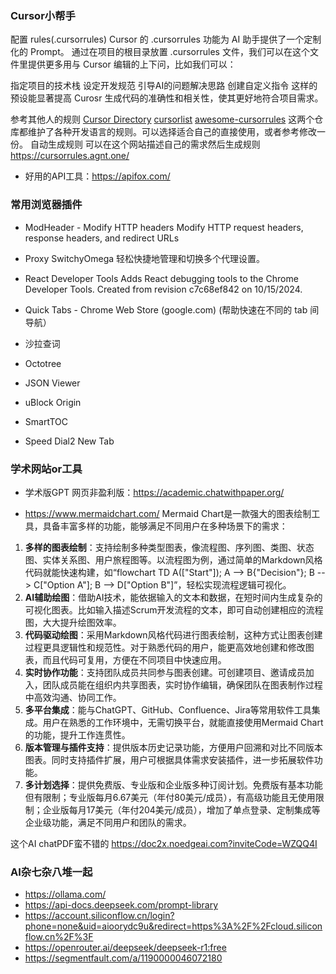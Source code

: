 ### Cursor小帮手
配置 rules(.cursorrules)
Cursor 的 .cursorrules 功能为 AI 助手提供了一个定制化的 Prompt。
通过在项目的根目录放置 .cursorrules 文件，我们可以在这个文件里提供更多用与 Cursor 编辑的上下问，比如我们可以：

指定项目的技术栈
设定开发规范
引导AI的问题解决思路
创建自定义指令
这样的预设能显著提高 Curosr 生成代码的准确性和相关性，使其更好地符合项目需求。

参考其他人的规则 
[Cursor Directory](https://cursor.directory/)
[cursorlist](https://cursorlist.com/)
[awesome-cursorrules](https://github.com/PatrickJS/awesome-cursorrules)
这两个仓库都维护了各种开发语言的规则。可以选择适合自己的直接使用，或者参考修改一份。
自动生成规则 
可以在这个网站描述自己的需求然后生成规则 https://cursorrules.agnt.one/

- 好用的API工具：https://apifox.com/
### 常用浏览器插件
- ModHeader - Modify HTTP headers
Modify HTTP request headers, response headers, and redirect URLs

- Proxy SwitchyOmega
轻松快捷地管理和切换多个代理设置。

- React Developer Tools
Adds React debugging tools to the Chrome Developer Tools. Created from revision c7c68ef842 on 10/15/2024.

- Quick Tabs - Chrome Web Store (google.com) (帮助快速在不同的 tab 间导航）
-  沙拉查词
- Octotree
- JSON Viewer
- uBlock Origin
- SmartTOC
- Speed Dial2 New Tab

### 学术网站or工具
- 学术版GPT 网页非盈利版：https://academic.chatwithpaper.org/

- https://www.mermaidchart.com/
Mermaid Chart是一款强大的图表绘制工具，具备丰富多样的功能，能够满足不同用户在多种场景下的需求：
1. **多样的图表绘制**：支持绘制多种类型图表，像流程图、序列图、类图、状态图、实体关系图、用户旅程图等。以流程图为例，通过简单的Markdown风格代码就能快速构建，如“flowchart TD A(["Start"]); A --> B{"Decision"}; B --> C["Option A"]; B --> D["Option B"]”，轻松实现流程逻辑可视化。
2. **AI辅助绘图**：借助AI技术，能依据输入的文本和数据，在短时间内生成复杂的可视化图表。比如输入描述Scrum开发流程的文本，即可自动创建相应的流程图，大大提升绘图效率。
3. **代码驱动绘图**：采用Markdown风格代码进行图表绘制，这种方式让图表创建过程更具逻辑性和规范性。对于熟悉代码的用户，能更高效地创建和修改图表，而且代码可复用，方便在不同项目中快速应用。
4. **实时协作功能**：支持团队成员共同参与图表创建。可创建项目、邀请成员加入，团队成员能在组织内共享图表，实时协作编辑，确保团队在图表制作过程中高效沟通、协同工作。
5. **多平台集成**：能与ChatGPT、GitHub、Confluence、Jira等常用软件工具集成。用户在熟悉的工作环境中，无需切换平台，就能直接使用Mermaid Chart的功能，提升工作连贯性。
6. **版本管理与插件支持**：提供版本历史记录功能，方便用户回溯和对比不同版本图表。同时支持插件扩展，用户可根据具体需求安装插件，进一步拓展软件功能。
7. **多计划选择**：提供免费版、专业版和企业版多种订阅计划。免费版有基本功能但有限制；专业版每月6.67美元（年付80美元/成员），有高级功能且无使用限制；企业版每月17美元（年付204美元/成员），增加了单点登录、定制集成等企业级功能，满足不同用户和团队的需求。

这个AI chatPDF蛮不错的
https://doc2x.noedgeai.com?inviteCode=WZQQ4I

### AI杂七杂八堆一起
- https://ollama.com/
- https://api-docs.deepseek.com/prompt-library
- https://account.siliconflow.cn/login?phone=none&uid=aioorydc9u&redirect=https%3A%2F%2Fcloud.siliconflow.cn%2F%3F
- https://openrouter.ai/deepseek/deepseek-r1:free
- https://segmentfault.com/a/1190000046072180
